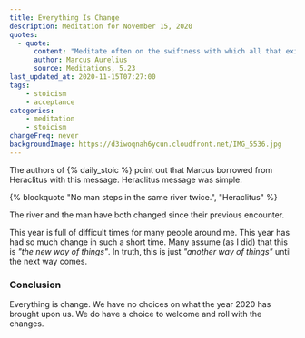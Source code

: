 ```yaml
---
title: Everything Is Change
description: Meditation for November 15, 2020
quotes: 
  - quote:
      content: "Meditate often on the swiftness with which all that exists and is coming into being is swept by us and carried away. For substance is like a river’s unending flow, its activities continually changing and causes infinitely shifting so that almost nothing at all stands still."
      author: Marcus Aurelius
      source: Meditations, 5.23
last_updated_at: 2020-11-15T07:27:00
tags:
    - stoicism
    - acceptance
categories:
    - meditation
    - stoicism
changeFreq: never
backgroundImage: https://d3iwoqnah6ycun.cloudfront.net/IMG_5536.jpg
---
```


The authors of {% daily_stoic %} point out that Marcus borrowed from Heraclitus with this message. Heraclitus message 
was simple.

{% blockquote "No man steps in the same river twice.", "Heraclitus" %}

The river and the man have both changed since their previous encounter.

This year is full of difficult times for many people around me. This year has had so much change in such a short time. 
Many assume (as I did) that this is *"the new way of things"*. In truth, this is just *"another way of things"* until 
the next way comes.

### Conclusion 

Everything is change. We have no choices on what the year 2020 has brought upon us. We do have a choice to welcome and 
roll with the changes. 
